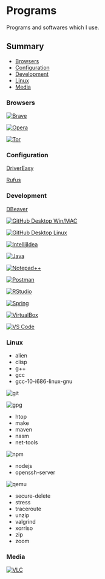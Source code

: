 # Programs
Programs and softwares which I use.

## Summary
* [Browsers](#Browsers)
* [Configuration](#Configuration)
* [Development](#Development)
* [Linux](#Linux)
* [Media](#Media)

### Browsers
[![Brave](https://img.shields.io/badge/Brave-FB542B?style=for-the-badge&logo=brave&logoColor=white)](https://brave.com/download/)

[![Opera](https://img.shields.io/badge/Opera-FF1B2D?style=for-the-badge&logo=Opera&logoColor=white)](https://www.opera.com/download)

[![Tor](https://img.shields.io/badge/Tor_Browser-7D4698?style=for-the-badge&logo=Tor-Browser&logoColor=white)](https://www.torproject.org/download/)

### Configuration
[DriverEasy](https://www.drivereasy.com/download-free-version/)

[Rufus](https://rufus.ie/en/#)

### Development
[DBeaver](https://dbeaver.com/download/)

[![GitHub Desktop Win/MAC](https://img.shields.io/badge/GitHub_Desktop_Win_MAC-6e2788?style=for-the-badge&logo=github&logoColor=white)](https://desktop.github.com/)

[![GitHub Desktop Linux](https://img.shields.io/badge/GitHub_Desktop_Linux-6e2788?style=for-the-badge&logo=github&logoColor=white)](https://github.com/shiftkey/desktop)

[![IntellijIdea](https://img.shields.io/badge/intellijidea-000000?style=for-the-badge&logo=intellijidea&logoColor=white)](https://www.jetbrains.com/pt-br/idea/download/)

[![Java](https://img.shields.io/badge/Java_JDK-FFFFFF?style=for-the-badge&logo=openjdk&logoColor=black)](https://openjdk.java.net/projects/jdk/)

[![Notepad++](https://img.shields.io/badge/Notepad++-90E59A.svg?style=for-the-badge&logo=notepad%2B%2B&logoColor=black)](https://notepad-plus-plus.org/downloads/)

[![Postman](https://img.shields.io/badge/postman-FF6C37.svg?style=for-the-badge&logo=postman&logoColor=white)](https://www.postman.com/downloads/)

[![RStudio](https://img.shields.io/badge/rstudio-75AADB.svg?style=for-the-badge&logo=rstudio&logoColor=white)](https://www.rstudio.com/products/rstudio/download/)

[![Spring](https://img.shields.io/badge/spring-6DB33F.svg?style=for-the-badge&logo=spring&logoColor=white)](https://spring.io/projects/spring-boot)

[![VirtualBox](https://img.shields.io/badge/VirtualBox-183A61.svg?style=for-the-badge&logo=virtualbox&logoColor=white)](https://www.virtualbox.org/)

[![VS Code](https://img.shields.io/badge/VS_Code-007ACC?style=for-the-badge&logo=visualstudiocode&logoColor=white)](https://code.visualstudio.com/download)

### Linux
* alien
* clisp
* g++
* gcc
* gcc-10-i686-linux-gnu

![git](https://img.shields.io/badge/git-F05032?style=for-the-badge&logo=git&logoColor=white)

![gpg](https://img.shields.io/badge/gpg-0093DD?style=for-the-badge&logo=gnuprivacyguard&logoColor=white)
* htop
* make
* maven
* nasm
* net-tools

![npm](https://img.shields.io/badge/npm-CB3837?style=for-the-badge&logo=npm&logoColor=white)
* nodejs
* openssh-server

![qemu](https://img.shields.io/badge/qemu-FF6600?style=for-the-badge&logo=qemu&logoColor=white)
* secure-delete
* stress
* traceroute
* unzip
* valgrind
* xorriso
* zip
* zoom

### Media
[![VLC](https://img.shields.io/badge/VLC-FF8800?style=for-the-badge&logo=vlcmediaplayer&logoColor=white)](https://www.videolan.org/)
